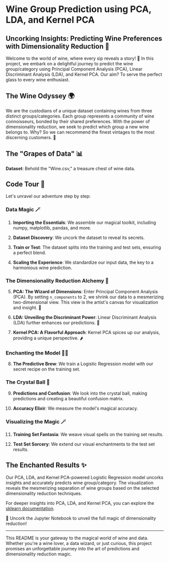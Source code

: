 # Wine Group Prediction using PCA, LDA, and Kernel PCA

## Uncorking Insights: Predicting Wine Preferences with Dimensionality Reduction 🍷

Welcome to the world of wine, where every sip reveals a story! 🍇 In this project, we embark on a delightful journey to predict the wine group/category using Principal Component Analysis (PCA), Linear Discriminant Analysis (LDA), and Kernel PCA. Our aim? To serve the perfect glass to every wine enthusiast.

## The Wine Odyssey 🌍

We are the custodians of a unique dataset containing wines from three distinct groups/categories. Each group represents a community of wine connoisseurs, bonded by their shared preferences. With the power of dimensionality reduction, we seek to predict which group a new wine belongs to. Why? So we can recommend the finest vintages to the most discerning customers. 🥂

## The "Grapes of Data" 📊

**Dataset**: Behold the "Wine.csv," a treasure chest of wine data.

## Code Tour 🚀

Let's unravel our adventure step by step:

### Data Magic 🪄

1. **Importing the Essentials**: We assemble our magical toolkit, including numpy, matplotlib, pandas, and more.

2. **Dataset Discovery**: We uncork the dataset to reveal its secrets.

3. **Train or Test**: The dataset splits into the training and test sets, ensuring a perfect blend.

4. **Scaling the Experience**: We standardize our input data, the key to a harmonious wine prediction.

### The Dimensionality Reduction Alchemy 🌟

5. **PCA: The Wizard of Dimensions**: Enter Principal Component Analysis (PCA). By setting `n_components` to 2, we shrink our data to a mesmerizing two-dimensional view. This view is the artist's canvas for visualization and insight. 🎨

6. **LDA: Unveiling the Discriminant Power**: Linear Discriminant Analysis (LDA) further enhances our predictions. 🚀

7. **Kernel PCA: A Flavorful Approach**: Kernel PCA spices up our analysis, providing a unique perspective. 🌶️

### Enchanting the Model 🧙‍♂️

8. **The Predictive Brew**: We train a Logistic Regression model with our secret recipe on the training set.

### The Crystal Ball 🔮

9. **Predictions and Confusion**: We look into the crystal ball, making predictions and creating a beautiful confusion matrix. 

10. **Accuracy Elixir**: We measure the model's magical accuracy.

### Visualizing the Magic 🪄

11. **Training Set Fantasia**: We weave visual spells on the training set results.

12. **Test Set Sorcery**: We extend our visual enchantments to the test set results.

## The Enchanted Results ✨

Our PCA, LDA, and Kernel PCA-powered Logistic Regression model uncorks insights and accurately predicts wine group/category. The visualization reveals the mesmerizing separation of wine groups based on the selected dimensionality reduction techniques.

For deeper insights into PCA, LDA, and Kernel PCA, you can explore the [sklearn documentation](https://scikit-learn.org/stable/modules/decomposition.html).

🚀 Uncork the Jupyter Notebook to unveil the full magic of dimensionality reduction!

---

This README is your gateway to the magical world of wine and data. Whether you're a wine lover, a data wizard, or just curious, this project promises an unforgettable journey into the art of predictions and dimensionality reduction magic.
